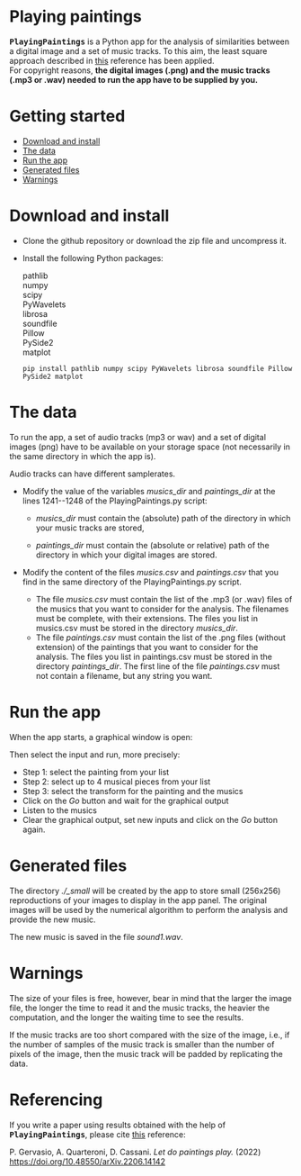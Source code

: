 # Playing paintings

**<kbd>PlayingPaintings</kbd>** is a Python app for the analysis of similarities between a
digital image and a set of music tracks. To this aim, the least square approach described in [this](https://doi.org/10.48550/arXiv.2206.14142)
reference has been applied.  
For copyright reasons, **the digital images (.png) and the music tracks (.mp3
or .wav) needed to run the app have to be
supplied by you.**


# Getting started

- [Download and install](#download)
- [The data](#data)
- [Run the app](#run)
- [Generated files](#newfiles)
- [Warnings](#warnings)

<a name="download"></a>

# Download and install

- Clone the github repository or download the zip file and uncompress it.
- Install the following Python packages:

  pathlib  
  numpy  
  scipy  
  PyWavelets  
  librosa  
  soundfile  
  Pillow  
  PySide2  
  matplot  
  
  `pip install pathlib numpy scipy PyWavelets librosa soundfile Pillow PySide2 matplot`

<a name="data"></a>

# The data

To run the app, a set of audio tracks (mp3 or wav) and a set of digital images
(png) have to be available on your storage space (not necessarily in the same directory in which the app is).

Audio tracks can have different samplerates.



- Modify the value of
the variables *musics_dir* and *paintings_dir* at the lines 1241--1248 of the
PlayingPaintings.py script:

   - *musics_dir* must contain the (absolute) path of the directory in which your music tracks are stored,

   - *paintings_dir* must contain the (absolute or relative) path of the directory in which your digital images are stored.

- Modify the content of the files *musics.csv* and *paintings.csv* that you find in the same directory of the PlayingPaintings.py script.

   - The file *musics.csv* must contain the list of the .mp3 (or .wav) files
     of the musics that you want to consider for the analysis. The filenames must be complete, with their extensions. The files you list in musics.csv must be stored in the directory *musics_dir*.
   - The file *paintings.csv* must contain the list of the .png files (without
     extension) of the paintings that you want to consider for the analysis. The files you list in paintings.csv must be stored in the directory *paintings_dir*. The first line of the file *paintings.csv* must not contain a filename, but any string you want.

<a name="run"></a>

#  Run the app

When the app starts, a graphical window is open:




Then select the input and run, more precisely:

- Step 1: select the painting from your list
- Step 2: select up to 4 musical pieces from your list
- Step 3: select the transform for the painting and the musics
- Click on the *Go* button and wait for the graphical output
- Listen to the musics
- Clear the graphical output, set new inputs and click on the *Go* button  again.

<a name="newfiles"></a>

#  Generated files

The directory *./_small* will be created by the app to store small (256x256)
reproductions of your images to display in the app panel. The original images
will be used by the numerical algorithm to perform the analysis and provide the
new music.

The new music is saved in the file *sound1.wav*.

<a name="warnings"></a>

# Warnings

The size of your files is free, however, bear in mind that the larger the image file, the longer the time to read it and the music tracks, the heavier the computation, and the longer the waiting time to see the results.  

If the music tracks are too short compared with the size of the image, i.e., if
the number of samples of the music track is smaller than the number of pixels of the image, then the music track will be padded by replicating the data.

 

# Referencing

If you write a paper using results obtained with the help of **<kbd>PlayingPaintings</kbd>**,
please cite [this](https://doi.org/10.48550/arXiv.2206.14142) reference:

P. Gervasio, A. Quarteroni, D. Cassani. 
<i>Let do paintings play.</i>  (2022)
https://doi.org/10.48550/arXiv.2206.14142
